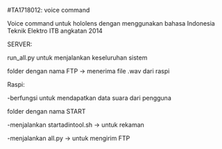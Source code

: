 #TA1718012: voice command

Voice command untuk hololens dengan menggunakan bahasa Indonesia
Teknik Elektro ITB angkatan 2014

SERVER:

run_all.py untuk menjalankan keseluruhan sistem

folder dengan nama FTP -> menerima file .wav dari raspi

Raspi:

-berfungsi untuk mendapatkan data suara dari pengguna

folder dengan nama START

-menjalankan startadintool.sh -> untuk rekaman

-menjalankan all.py -> untuk mengirim FTP


